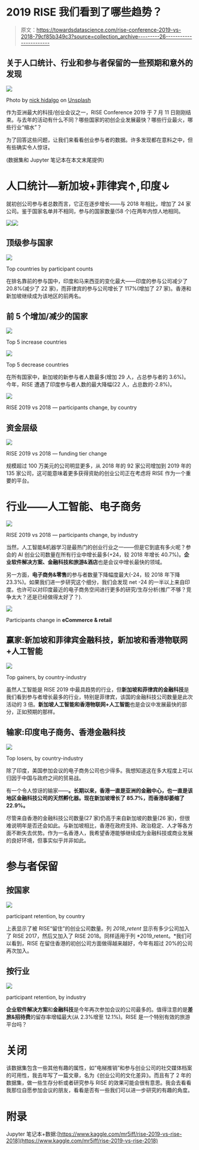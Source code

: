 # 2019 RISE 我们看到了哪些趋势？

> 原文：<https://towardsdatascience.com/rise-conference-2019-vs-2018-79cf85b349c3?source=collection_archive---------26----------------------->

## 关于人口统计、行业和参与者保留的一些预期和意外的发现

![](img/512c865962cd652bad387ab9169cf1fe.png)

Photo by [nick hidalgo](https://unsplash.com/@shotbynick?utm_source=medium&utm_medium=referral) on [Unsplash](https://unsplash.com?utm_source=medium&utm_medium=referral)

作为亚洲最大的科技/创业会议之一，RISE Conference 2019 于 7 月 11 日刚刚结束。与去年的活动有什么不同？哪些国家的初创企业发展最快？哪些行业最火，哪些行业“缩水”？

为了回答这些问题，让我们来看看创业参与者的数据。许多发现都在意料之中，但有些确实令人惊讶。

(数据集和 Jupyter 笔记本在本文末尾提供)

# 人口统计—新加坡+菲律宾↑,印度↓

就初创公司参与者总数而言，它正在逐步增长——与 2018 年相比，增加了 24 家公司。鉴于国家名单并不相同，参与的国家数量(58 个)在两年内惊人地相同。

![](img/7a2429b51e1c9f249e881b552988734f.png)![](img/0e57aa0f4236388791258d0f1772aba8.png)

## 顶级参与国家

![](img/92cbe6e20218d177a480c2966c1519f9.png)

Top countries by participant counts

在排名靠前的参与国中，印度和马来西亚的变化最大——印度的参与公司减少了 20.8%(减少了 22 家)，而菲律宾的参与公司增长了 117%(增加了 27 家)。香港和新加坡继续成为该地区的前两名。

## 前 5 个增加/减少的国家

![](img/8f39fc4b6a85a5bb7ce862fd5439ee09.png)

Top 5 increase countries

![](img/6230d0f187cc2909e55e339bfc1012c4.png)

Top 5 decrease countries

在所有国家中，新加坡的新参与者人数最多(增加 29 人，占总参与者的 3.6%)。今年，RISE 遭遇了印度参与者人数的最大降幅(22 人，占总数的-2.8%)。

![](img/2f4c48925ae66f368b9610f514a6a2cb.png)

RISE 2019 vs 2018 — participants change, by country

## 资金层级

![](img/6f670ea4c6e1140350b8e691860dc12e.png)

RISE 2019 vs 2018 — funding tier change

规模超过 100 万美元的公司明显更多，从 2018 年的 92 家公司增加到 2019 年的 135 家公司，这可能意味着更多获得资助的创业公司正在考虑将 RISE 作为一个重要的平台。

# 行业——人工智能、电子商务

![](img/acd4dde558dbedeb57709b4bb3682cdc.png)

RISE 2019 vs 2018 — participants change, by industry

当然，人工智能&机器学习是最热门的创业行业之一——但是它到底有多火呢？参会的 AI 创业公司数量在所有行业中增长最多(+24，较 2018 年增长 40.7%)。**企业软件解决方案、金融科技和旅游&酒店**也是会议中增长最快的领域。

另一方面，**电子商务&零售**的参与者数量下降幅度最大(-24，较 2018 年下降 23.3%)。如果我们进一步研究这个细分，我们会发现 net -24 的一半以上来自印度。也许可以对印度最近的电子商务空间进行更多的研究/生存分析(推广不够？竞争太大？还是已经做得太好了？).

![](img/2c5aa99a67464810ca30304afec8191e.png)

Participants change in **eCommerce & retail**

## 赢家:新加坡和菲律宾金融科技，新加坡和香港物联网+人工智能

![](img/5e24bb3dec65965bbf27b8e3fb7ae698.png)

Top gainers, by country-industry

虽然人工智能是 RISE 2019 中最具趋势的行业，但**新加坡和菲律宾的金融科技**是我们看到参与者增长最多的行业，特别是菲律宾，该国的金融科技公司数量是此次活动的 3 倍。**新加坡人工智能和香港物联网+人工智能**也是会议中发展最快的部分，正如预期的那样。

## 输家:印度电子商务、香港金融科技

![](img/d53ab83e20b665271f483c5ea4bc5c65.png)

Top losers, by country-industry

除了印度，美国参加会议的电子商务公司也少得多。我想知道这在多大程度上可以归因于中国与政府之间的贸易战。

有一个令人惊讶的输家——**。长期以来，香港一直是亚洲的金融中心，也一直是该地区金融科技公司的天然孵化器。现在新加坡增长了 85.7%，而香港却萎缩了 22.9%。**

尽管来自香港的金融科技公司数量(27 家)仍高于来自新加坡的数量(26 家)，但很难说明年是否还会如此。与新加坡相比，香港在政府支持、政治稳定、人才等各方面不断失去优势。作为一名香港人，我希望香港能够继续成为金融科技或商业发展的良好环境，但事实似乎并非如此。

# 参与者保留

## 按国家

![](img/08f06ba82726a60d7b87c6519180da43.png)

participant retention, by country

上表显示了被 RISE“留住”的创业公司数量。列 *2018_retent* 显示有多少公司加入了 RISE 2017，然后又加入了 RISE 2018。同样适用于列 *2019_retent。*我们可以看到，RISE 在留住香港的初创公司方面做得越来越好，今年有超过 20%的公司再次加入。

## 按行业

![](img/67b0af0b893e2c2cdf33d6fe7086507b.png)

participant retention, by industry

**企业软件解决方案**和**金融科技**是今年再次参加会议的公司最多的。值得注意的是**差旅&招待费**的留存率增幅最大(从 2.3%增至 12.1%)。RISE 是一个特别有效的旅游平台吗？

# 关闭

该数据集包含一些其他有趣的属性，如“电梯推销”和参与创业公司的社交媒体档案的可用性，我去年写了一篇文章，名为《创业公司的文化差异》。而且有了 2 年的数据集，做一些生存分析或者研究参与 RISE 的效果可能会很有意思。我会去看看我那位自愿参加会议的朋友，看看是否有一些我们可以进一步研究的有趣的角度。

# 附录

Jupyter 笔记本+数据:[https://www.kaggle.com/mr5iff/rise-2019-vs-rise-2018](https://www.kaggle.com/mr5iff/rise-2019-vs-rise-2018)
